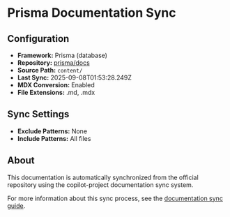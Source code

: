 # Prisma Documentation Sync

## Configuration

- **Framework:** Prisma (database)
- **Repository:** [prisma/docs](https://github.com/prisma/docs)
- **Source Path:** `content/`
- **Last Sync:** 2025-09-08T01:53:28.249Z
- **MDX Conversion:** Enabled
- **File Extensions:** .md, .mdx

## Sync Settings

- **Exclude Patterns:** None
- **Include Patterns:** All files

## About

This documentation is automatically synchronized from the official repository using the copilot-project documentation sync system.

For more information about this sync process, see the [documentation sync guide](../documentation-sync.md).
